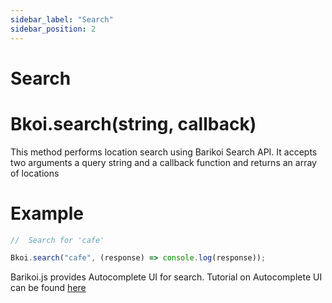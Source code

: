 ```yaml
---
sidebar_label: "Search"
sidebar_position: 2
---
```


# Search

# Bkoi.search(string, callback)

This method performs location search using Barikoi Search API. It accepts two arguments a query string and a callback function and returns an array of locations

# Example

```js
//  Search for 'cafe'

Bkoi.search("cafe", (response) => console.log(response));
```

Barikoi.js provides Autocomplete UI for search. Tutorial on Autocomplete UI can be found [here](https://medium.com/@barikoibd/how-to-add-location-search-autocomplete-functionality-to-your-website-in-2-minutes-using-barikoi-js-f99b351ba997)
